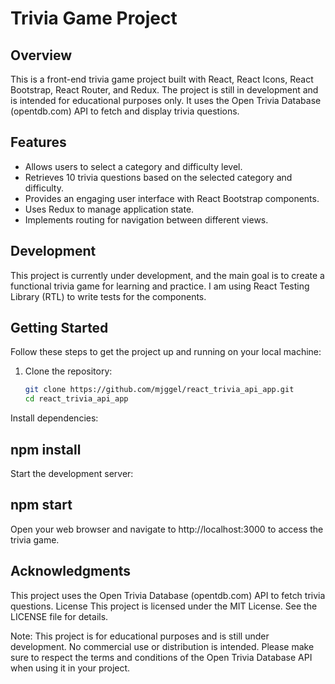 # Trivia Game Project

## Overview

This is a front-end trivia game project built with React, React Icons, React Bootstrap, React Router, and Redux. The project is still in development and is intended for educational purposes only. It uses the Open Trivia Database (opentdb.com) API to fetch and display trivia questions.

## Features

- Allows users to select a category and difficulty level.
- Retrieves 10 trivia questions based on the selected category and difficulty.
- Provides an engaging user interface with React Bootstrap components.
- Uses Redux to manage application state.
- Implements routing for navigation between different views.

## Development

This project is currently under development, and the main goal is to create a functional trivia game for learning and practice. I am using React Testing Library (RTL) to write tests for the components.

## Getting Started

Follow these steps to get the project up and running on your local machine:

1. Clone the repository:

   ```sh
   git clone https://github.com/mjggel/react_trivia_api_app.git
   cd react_trivia_api_app
Install dependencies:


## npm install
Start the development server:


## npm start
Open your web browser and navigate to http://localhost:3000 to access the trivia game.


## Acknowledgments
This project uses the Open Trivia Database (opentdb.com) API to fetch trivia questions.
License
This project is licensed under the MIT License. See the LICENSE file for details.


Note: This project is for educational purposes and is still under development. No commercial use or distribution is intended. Please make sure to respect the terms and conditions of the Open Trivia Database API when using it in your project.
